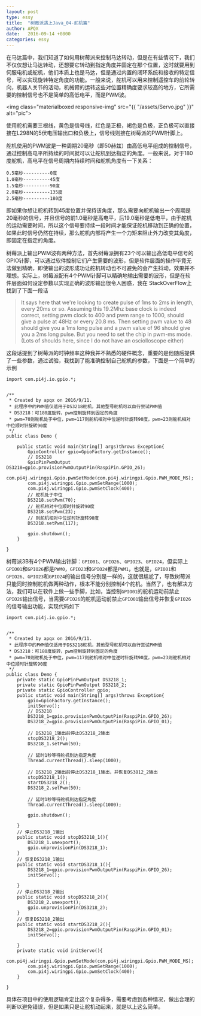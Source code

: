 ```yaml
---
layout: post
type: essy
title:  "树莓派遇上Java_04-舵机篇"
author: APQX
date:   2016-09-14 +0800
categories: essy
---
```


在马达篇中，我们知道了如何用树莓派来控制马达转动，但是在有些情况下，我们不仅仅想让马达转动，还想要它转动到指定角度并固定在那个位置，这时就要用到伺服电机或舵机，他们本质上也是马达，但是通过内置的闭环系统和接收的特定信号，可以实现旋转特定角度的功能。一般来说，舵机可以用来控制遥控车的前轮转向，机器人关节的活动，机械臂的运转这些对位置精确度要求较高的地方，它所需要的控制信号也不是简单的高低电平，而是PWM波。

<img class="materialboxed responsive-img" src="{{ "/assets/Servo.jpg" }}" alt="pic">

使用舵机需要三根线，黄色是信号线，红色是正极，褐色是负极，正负极可以直接接在L298N的5伏电压输出口和负极上，信号线则接在树莓派的PWM针脚上。

舵机使用的PWM波是一种周期20毫秒（即50赫兹）由高低电平组成的控制信号，通过控制高电平所持续的时间就可以让舵机到达指定的角度。一般来说，对于180度舵机，高电平在信号周期内持续时间和舵机角度有一下关系： 

```
0.5毫秒----------0度 
1.0毫秒----------45度 
1.5毫秒----------90度 
2.0毫秒----------135度 
2.5毫秒----------180度
```

即如果你想让舵机转到45度位置并保持该角度，那么需要向舵机输出一个周期是20毫秒的信号，并且信号的前1.0毫秒是高电平，后19.0毫秒是低电平，由于舵机的运动需要时间，所以这个信号要持续一段时间才能保证舵机移动到正确的位置，如果此时信号仍然在持续，那么舵机内部将产生一个力矩来阻止外力改变其角度，即固定在指定的角度。

树莓派上输出PWM波有两种方法，首先树莓派拥有23个可以输出高低电平信号的GPIO针脚，可以通过软件控制它们产生需要的波形，但是软件层面的操作毕竟无法做到精确，即使输出的波形成功让舵机转动也不可避免的会产生抖动，效果并不理想。实际上，树莓派配有4个PWM针脚可以精确地输出需要的波形，但是在软件层面如何设定参数以实现正确的波形输出很令人困惑，我在 StackOverFlow上找到了下面一段话

>It says here that we're looking to create pulse of 1ms to 2ms in length, every 20ms or so. Assuming this 19.2Mhz base clock is indeed correct, setting pwm clock to 400 and pwm range to 1000, should give a pulse at 48Hz or every 20.8 ms. Then setting pwm value to 48 should give you a 1ms long pulse and a pwm value of 96 should give you a 2ms long pulse. But you need to set the chip in pwm-ms mode. (Lots of shoulds here, since I do not have an osciolloscope either)

这段话提到了树莓派的时钟频率这种我并不熟悉的硬件概念，重要的是他随后提供了一些参数，通过试验，我找到了能准确控制自己舵机的参数，下面是一个简单的示例

```
import com.pi4j.io.gpio.*;


/**
 * Created by apqx on 2016/9/11.
 * 此程序中的PWM值仅适用于DS3218舵机，其他型号舵机可以自行尝试PWM值
 * DS3218：可180度旋转，pwm控制旋转到固定的角度
 * pwm=70则舵机处于中位，pwm=117则舵机相对中位逆时针旋转90度，pwm=23则舵机相对中位顺时针旋转90度
 */
public class Demo {

    public static void main(String[] args)throws Exception{
        GpioController gpio=GpioFactory.getInstance();
        // DS3218
        GpioPinPwmOutput DS3218=gpio.provisionPwmOutputPin(RaspiPin.GPIO_26);
        com.pi4j.wiringpi.Gpio.pwmSetMode(com.pi4j.wiringpi.Gpio.PWM_MODE_MS);
        com.pi4j.wiringpi.Gpio.pwmSetRange(1000);
        com.pi4j.wiringpi.Gpio.pwmSetClock(400);
        // 舵机处于中位
        DS3218.setPwm(70);
        // 舵机相对中位顺时针旋转90度
        DS3218.setPwm(23);
        // 则舵机相对中位逆时针旋转90度
        DS3218.setPwm(117);
        
        gpio.shutdown();
    }

}
```
                
树莓派3B有4个PWM输出针脚：`GPIO01`、`GPIO26`、`GPIO23`、`GPIO24`，但实际上`GPIO01`和`GPIO26`都是`PWM0`，`GPIO23`和`GPIO24`都是`PWM1`，也就是，`GPIO01`和`GPIO26`、`GPIO23`和`GPIO24`的输出信号分别是一样的，这就很尴尬了，导致树莓派只能同时控制舵机做两种动作，根本不能分别控制4个舵机。当然了，也有解决方法，我们可以在软件上做一些手脚，比如，当控制`GPIO01`的舵机运动前禁止`GPIO26`输出信号，当需要`GPIO26`的舵机运动前禁止`GPIO01`输出信号并恢复`GPIO26`的信号输出功能，实现代码如下

```
import com.pi4j.io.gpio.*;


/**
 * Created by apqx on 2016/9/11.
 * 此程序中的PWM值仅适用于DS3218舵机，其他型号舵机可以自行尝试PWM值
 * DS3218：可180度旋转，pwm控制旋转到固定的角度
 * pwm=70则舵机处于中位，pwm=117则舵机相对中位逆时针旋转90度，pwm=23则舵机相对中位顺时针旋转90度
 */
public class Demo {
    private static GpioPinPwmOutput DS3218_1;
    private static GpioPinPwmOutput DS3218_2;
    private static GpioController gpio;
    public static void main(String[] args)throws Exception{
        gpio=GpioFactory.getInstance();
        initServo();
        // DS3218
        DS3218_1=gpio.provisionPwmOutputPin(RaspiPin.GPIO_26);
        DS3218_2=gpio.provisionPwmOutputPin(RaspiPin.GPIO_01);

        // DS3218_1输出前停止DS3218_2输出
        stopDS3218_2();
        DS3218_1.setPwm(50);

        // 延时1秒等待舵机到达指定角度
        Thread.currentThread().sleep(1000);

        // DS3218_2输出前停止DS3218_1输出，并恢复DS3812_2输出
        stopDS3218_1();
        startDS3218_2();
        DS3218_2.setPwm(50);

        // 延时1秒等待舵机到达指定角度
        Thread.currentThread().sleep(1000);

        gpio.shutdown();

    }
    // 停止DS3218_1输出
    public static void stopDS3218_1(){
        DS3218_1.unexport();
        gpio.unprovisionPin(DS3218_1);
    }
    // 恢复DS3218_1输出
    public static void startDS3218_1(){
        DS3218_1=gpio.provisionPwmOutputPin(RaspiPin.GPIO_26);
        initServo();

    }
    // 停止DS3218_2输出
    public static void stopDS3218_2(){
        DS3218_2.unexport();
        gpio.unprovisionPin(DS3218_2);
    }
    // 恢复DS3218_2输出
    public static void startDS3218_2(){
        DS3218_2=gpio.provisionPwmOutputPin(RaspiPin.GPIO_01);
        initServo();

    }
    private static void initServo(){
        com.pi4j.wiringpi.Gpio.pwmSetMode(com.pi4j.wiringpi.Gpio.PWM_MODE_MS);
        com.pi4j.wiringpi.Gpio.pwmSetRange(1000);
        com.pi4j.wiringpi.Gpio.pwmSetClock(400);
    }

}
```
                
具体在项目中的使用逻辑肯定比这个复杂得多，需要考虑到各种情况，做出合理的判断以避免错误，但是如果只是让舵机动起来，就是以上这么简单。